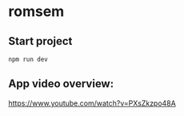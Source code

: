 # romsem

## Start project
```
npm run dev
```
## App video overview:

https://www.youtube.com/watch?v=PXsZkzpo48A

